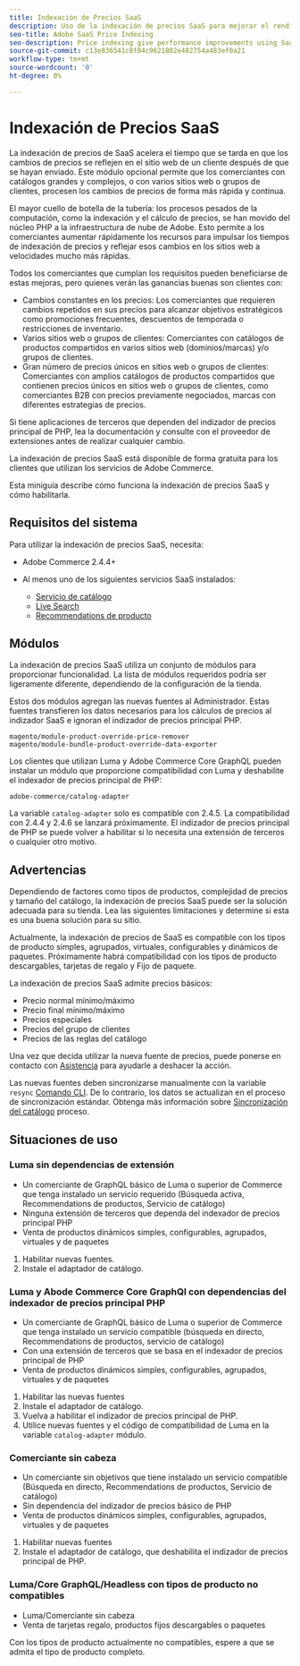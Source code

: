```yaml
---
title: Indexación de Precios SaaS
description: Uso de la indexación de precios SaaS para mejorar el rendimiento
seo-title: Adobe SaaS Price Indexing
seo-description: Price indexing give performance improvements using SaaS infrastructure
source-git-commit: c13e836541c8f04c9621802e482754a483ef0a21
workflow-type: tm+mt
source-wordcount: '0'
ht-degree: 0%

---
```


# Indexación de Precios SaaS

La indexación de precios de SaaS acelera el tiempo que se tarda en que los cambios de precios se reflejen en el sitio web de un cliente después de que se hayan enviado. Este módulo opcional permite que los comerciantes con catálogos grandes y complejos, o con varios sitios web o grupos de clientes, procesen los cambios de precios de forma más rápida y continua.

El mayor cuello de botella de la tubería: los procesos pesados de la computación, como la indexación y el cálculo de precios, se han movido del núcleo PHP a la infraestructura de nube de Adobe. Esto permite a los comerciantes aumentar rápidamente los recursos para impulsar los tiempos de indexación de precios y reflejar esos cambios en los sitios web a velocidades mucho más rápidas.

Todos los comerciantes que cumplan los requisitos pueden beneficiarse de estas mejoras, pero quienes verán las ganancias buenas son clientes con:

* Cambios constantes en los precios: Los comerciantes que requieren cambios repetidos en sus precios para alcanzar objetivos estratégicos como promociones frecuentes, descuentos de temporada o restricciones de inventario.
* Varios sitios web o grupos de clientes: Comerciantes con catálogos de productos compartidos en varios sitios web (dominios/marcas) y/o grupos de clientes.
* Gran número de precios únicos en sitios web o grupos de clientes: Comerciantes con amplios catálogos de productos compartidos que contienen precios únicos en sitios web o grupos de clientes, como comerciantes B2B con precios previamente negociados, marcas con diferentes estrategias de precios.

Si tiene aplicaciones de terceros que dependen del indizador de precios principal de PHP, lea la documentación y consulte con el proveedor de extensiones antes de realizar cualquier cambio.

La indexación de precios SaaS está disponible de forma gratuita para los clientes que utilizan los servicios de Adobe Commerce.

Esta miniguía describe cómo funciona la indexación de precios SaaS y cómo habilitarla.

## Requisitos del sistema

Para utilizar la indexación de precios SaaS, necesita:

* Adobe Commerce 2.4.4+
* Al menos uno de los siguientes servicios SaaS instalados:

   * [Servicio de catálogo](../catalog-service/overview.md)
   * [Live Search](../live-search/guide-overview.md)
   * [Recommendations de producto](../product-recommendations/guide-overview.md)

## Módulos

La indexación de precios SaaS utiliza un conjunto de módulos para proporcionar funcionalidad. La lista de módulos requeridos podría ser ligeramente diferente, dependiendo de la configuración de la tienda.

Estos dos módulos agregan las nuevas fuentes al Administrador. Estas fuentes transfieren los datos necesarios para los cálculos de precios al indizador SaaS e ignoran el indizador de precios principal PHP.

```
magento/module-product-override-price-remover
magento/module-bundle-product-override-data-exporter
```

Los clientes que utilizan Luma y Adobe Commerce Core GraphQL pueden instalar un módulo que proporcione compatibilidad con Luma y deshabilite el indexador de precios principal de PHP:

```
adobe-commerce/catalog-adapter
```

La variable `catalog-adapter` solo es compatible con 2.4.5. La compatibilidad con 2.4.4 y 2.4.6 se lanzará próximamente.
El indizador de precios principal de PHP se puede volver a habilitar si lo necesita una extensión de terceros o cualquier otro motivo.

## Advertencias

Dependiendo de factores como tipos de productos, complejidad de precios y tamaño del catálogo, la indexación de precios SaaS puede ser la solución adecuada para su tienda. Lea las siguientes limitaciones y determine si esta es una buena solución para su sitio.

Actualmente, la indexación de precios de SaaS es compatible con los tipos de producto simples, agrupados, virtuales, configurables y dinámicos de paquetes.
Próximamente habrá compatibilidad con los tipos de producto descargables, tarjetas de regalo y Fijo de paquete.

La indexación de precios SaaS admite precios básicos:

* Precio normal mínimo/máximo
* Precio final mínimo/máximo
* Precios especiales
* Precios del grupo de clientes
* Precios de las reglas del catálogo

Una vez que decida utilizar la nueva fuente de precios, puede ponerse en contacto con [Asistencia](https://experienceleague.adobe.com/docs/commerce-knowledge-base/kb/help-center-guide/magento-help-center-user-guide.html) para ayudarle a deshacer la acción.

Las nuevas fuentes deben sincronizarse manualmente con la variable `resync` [Comando CLI](https://experienceleague.adobe.com/docs/commerce-merchant-services/user-guides/data-services/catalog-sync.html#resynccmdline). De lo contrario, los datos se actualizan en el proceso de sincronización estándar. Obtenga más información sobre [Sincronización del catálogo](../landing/catalog-sync.md) proceso.

## Situaciones de uso

### Luma sin dependencias de extensión

* Un comerciante de GraphQL básico de Luma o superior de Commerce que tenga instalado un servicio requerido (Búsqueda activa, Recommendations de productos, Servicio de catálogo)
* Ninguna extensión de terceros que dependa del indexador de precios principal PHP
* Venta de productos dinámicos simples, configurables, agrupados, virtuales y de paquetes

1. Habilitar nuevas fuentes.
1. Instale el adaptador de catálogo.

### Luma y Abode Commerce Core GraphQl con dependencias del indexador de precios principal PHP

* Un comerciante de GraphQL básico de Luma o superior de Commerce que tenga instalado un servicio compatible (búsqueda en directo, Recommendations de productos, servicio de catálogo)
* Con una extensión de terceros que se basa en el indexador de precios principal de PHP
* Venta de productos dinámicos simples, configurables, agrupados, virtuales y de paquetes

1. Habilitar las nuevas fuentes
1. Instale el adaptador de catálogo.
1. Vuelva a habilitar el indizador de precios principal de PHP.
1. Utilice nuevas fuentes y el código de compatibilidad de Luma en la variable `catalog-adapter` módulo.

### Comerciante sin cabeza

* Un comerciante sin objetivos que tiene instalado un servicio compatible (Búsqueda en directo, Recommendations de productos, Servicio de catálogo)
* Sin dependencia del indizador de precios básico de PHP
* Venta de productos dinámicos simples, configurables, agrupados, virtuales y de paquetes

1. Habilitar nuevas fuentes
1. Instale el adaptador de catálogo, que deshabilita el indizador de precios principal de PHP.

### Luma/Core GraphQL/Headless con tipos de producto no compatibles

* Luma/Comerciante sin cabeza
* Venta de tarjetas regalo, productos fijos descargables o paquetes

Con los tipos de producto actualmente no compatibles, espere a que se admita el tipo de producto completo.
